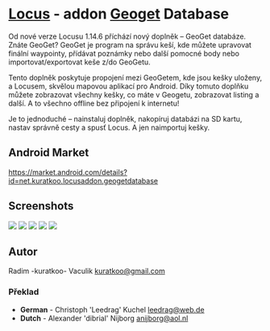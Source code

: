 # [Locus](http://www.locusmap.eu/) - addon [Geoget](http://geoget.ararat.cz/) Database

Od nové verze Locusu 1.14.6 příchází nový doplněk – GeoGet databáze. Znáte GeoGet? GeoGet je program na správu keší, kde můžete upravovat finální waypointy, přídávat poznámky nebo další pomocné body nebo importovat/exportovat keše z/do GeoGetu.

Tento doplněk poskytuje propojení mezi GeoGetem, kde jsou kešky uloženy, a Locusem, skvělou mapovou aplikací pro Android. Díky tomuto doplňku můžete zobrazovat všechny kešky, co máte v Geogetu, zobrazovat listing a další. A to všechno offline bez připojení k internetu!

Je to jednoduché – nainstaluj doplněk, nakopíruj databázi na SD kartu, nastav správně cesty a spusť Locus. A jen naimportuj kešky.

## Android Market

https://market.android.com/details?id=net.kuratkoo.locusaddon.geogetdatabase

## Screenshots
[![](http://i.imgur.com/4o1sS.png)](http://i.imgur.com/JlIbe.png)
[![](http://i.imgur.com/T6zLB.png)](http://i.imgur.com/QKozu.png)
[![](http://i.imgur.com/oDYdb.png)](http://i.imgur.com/g77Xl.png)
[![](http://i.imgur.com/2brQP.png)](http://i.imgur.com/bA8t7.png)
[![](http://i.imgur.com/ZTanN.png)](http://i.imgur.com/Dt7xg.png)

## Autor

Radim -kuratkoo- Vaculik kuratkoo@gmail.com

### Překlad

* **German** - Christoph 'Leedrag' Kuchel leedrag@web.de
* **Dutch** - Alexander 'dibrial' Nijborg anijborg@aol.nl